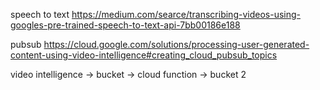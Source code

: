 speech to text
https://medium.com/searce/transcribing-videos-using-googles-pre-trained-speech-to-text-api-7bb00186e188

pubsub
https://cloud.google.com/solutions/processing-user-generated-content-using-video-intelligence#creating_cloud_pubsub_topics

video intelligence -> bucket -> cloud function -> bucket 2
